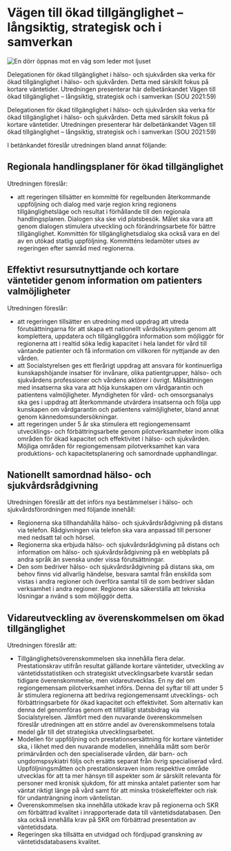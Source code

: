 # Vägen till ökad tillgänglighet – långsiktig, strategisk och i samverkan

![En dörr öppnas mot en väg som leder mot ljuset](/contentassets/b4d9ad7b41624ea79e9ff4be8d2cbf80/sou-2021-59.jpg?width=150&quality=85)

Delegationen för ökad tillgänglighet i hälso- och sjukvården ska verka för ökad tillgänglighet i hälso- och sjukvården. Detta med särskilt fokus på kortare väntetider. Utredningen presenterar här delbetänkandet Vägen till ökad tillgänglighet – långsiktig, strategisk och i samverkan (SOU 2021:59)

Delegationen för ökad tillgänglighet i hälso- och sjukvården ska verka för ökad tillgänglighet i hälso- och sjukvården. Detta med särskilt fokus på kortare väntetider. Utredningen presenterar här delbetänkandet Vägen till ökad tillgänglighet – långsiktig, strategisk och i samverkan (SOU 2021:59)

I betänkandet föreslår utredningen bland annat följande:

## Regionala handlingsplaner för ökad tillgänglighet

Utredningen föreslår:

* att regeringen tillsätter en kommitté för regelbunden återkommande uppföljning och dialog med varje region kring regionens tillgänglighetsläge och resultat i förhållande till den regionala handlingsplanen. Dialogen ska ske vid platsbesök. Målet ska vara att genom dialogen stimulera utveckling och förändringsarbete för bättre tillgänglighet. Kommittén för tillgänglighetsdialog ska också vara en del av en utökad statlig uppföljning. Kommitténs ledamöter utses av regeringen efter samråd med regionerna.

## Effektivt resursutnyttjande och kortare väntetider genom information om patienters valmöjligheter

Utredningen föreslår:

* att regeringen tillsätter en utredning med uppdrag att utreda förutsättningarna för att skapa ett nationellt vårdsöksystem genom att komplettera, uppdatera och tillgängliggöra information som möjliggör för regionerna att i realtid söka ledig kapacitet i hela landet för vård till väntande patienter och få information om villkoren för nyttjande av den vården.
* att Socialstyrelsen ges ett flerårigt uppdrag att ansvara för kontinuerliga kunskapshöjande insatser för invånare, olika patientgrupper, hälso- och sjukvårdens professioner och vårdens aktörer i övrigt. Målsättningen med insatserna ska vara att höja kunskapen om vårdgarantin och patientens valmöjligheter. Myndigheten för vård- och omsorgsanalys ska ges i uppdrag att återkommande utvärdera insatserna och följa upp kunskapen om vårdgarantin och patientens valmöjligheter, bland annat genom kännedomsundersökningar.
* att regeringen under 5 år ska stimulera ett regiongemensamt utvecklings- och förbättringsarbete genom pilotverksamheter inom olika områden för ökad kapacitet och effektivitet i hälso- och sjukvården. Möjliga områden för regiongemensam pilotverksamhet kan vara produktions- och kapacitetsplanering och samordnade upphandlingar.

## Nationellt samordnad hälso- och sjukvårdsrådgivning

Utredningen föreslår att det införs nya bestämmelser i hälso- och
sjukvårdsförordningen med följande innehåll:

* Regionerna ska tillhandahålla hälso- och sjukvårdsrådgivning på
distans via telefon. Rådgivningen via telefon ska vara anpassad till
personer med nedsatt tal och hörsel.
* Regionerna ska erbjuda hälso- och sjukvårdsrådgivning på distans
och information om hälso- och sjukvårdsrådgivning på en webbplats
på andra språk än svenska under vissa förutsättningar.
* Den som bedriver hälso- och sjukvårdsrådgivning på distans ska,
om behov finns vid allvarlig händelse, besvara samtal från enskilda
som vistas i andra regioner och överföra samtal till de som bedriver
sådan verksamhet i andra regioner. Regionen ska säkerställa
att tekniska lösningar a nvänd s som möjliggör detta.

## Vidareutveckling av överenskommelsen om ökad tillgänglighet

Utredningen föreslår att:

* Tillgänglighetsöverenskommelsen ska innehålla flera delar. Prestationskrav utifrån resultat gällande kortare väntetider, utveckling av väntetidsstatistiken och strategiskt utvecklingsarbete
kvarstår sedan tidigare överenskommelse, men vidareutvecklas.
En ny del om regiongemensam pilotverksamhet införs. Denna del
syftar till att under 5 år stimulera regionerna att bedriva regiongemensamt utvecklings- och förbättringsarbete för ökad kapacitet och effektivitet. Som alternativ kan denna del genomföras
genom ett tillfälligt statsbidrag via Socialstyrelsen. Jämfört med
den nuvarande överenskommelsen föreslår utredningen att en
större andel av överenskommelsens totala medel går till det strategiska utvecklingsarbetet.
* Modellen för uppföljning och prestationsersättning för kortare
väntetider ska, i likhet med den nuvarande modellen, innehålla
mått som berör primärvården och den specialiserade vården, där
barn- och ungdomspsykiatri följs och ersätts separat från övrig
specialiserad vård. Uppföljningsmåtten och prestationskraven
inom respektive område utvecklas för att ta mer hänsyn till aspekter
som är särskilt relevanta för personer med kronisk sjukdom, för
att minska antalet patienter som har väntat riktigt länge på vård
samt för att minska tröskeleffekter och risk för undanträngning
inom väntelistan.
* Överenskommelsen ska innehålla utökade krav på regionerna och
SKR om förbättrad kvalitet i inrapporterade data till väntetidsdatabasen. Den ska också innehålla krav på SKR om förbättrad presentation av väntetidsdata.
* Regeringen ska tillsätta en utvidgad och fördjupad granskning av
väntetidsdatabasens kvalitet.
